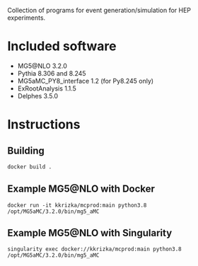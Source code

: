 Collection of programs for event generation/simulation for HEP experiments.

# Included software
- MG5@NLO 3.2.0
- Pythia 8.306 and 8.245
- MG5aMC_PY8_interface 1.2 (for Py8.245 only)
- ExRootAnalysis 1.1.5
- Delphes 3.5.0

# Instructions
## Building
```sh
docker build .
```

## Example MG5@NLO with Docker
```
docker run -it kkrizka/mcprod:main python3.8 /opt/MG5aMC/3.2.0/bin/mg5_aMC
```

## Example MG5@NLO with Singularity
```
singularity exec docker://kkrizka/mcprod:main python3.8 /opt/MG5aMC/3.2.0/bin/mg5_aMC
```

